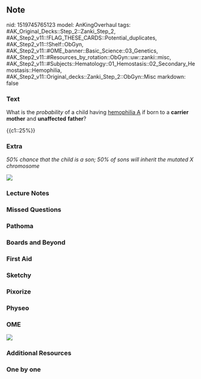 ## Note
nid: 1519745765123
model: AnKingOverhaul
tags: #AK_Original_Decks::Step_2::Zanki_Step_2, #AK_Step2_v11::!FLAG_THESE_CARDS::Potential_duplicates, #AK_Step2_v11::!Shelf::ObGyn, #AK_Step2_v11::#OME_banner::Basic_Science::03_Genetics, #AK_Step2_v11::#Resources_by_rotation::ObGyn::uw::zanki::misc, #AK_Step2_v11::#Subjects::Hematology::01_Hemostasis::02_Secondary_Hemostasis::Hemophilia, #AK_Step2_v11::Original_decks::Zanki_Step_2::ObGyn::Misc
markdown: false

### Text
What is the <i>probability</i> of a child having <u>hemophilia
A</u> if born to a <b>carrier mother</b> and <b>unaffected</b>
<b>father</b>?
<div>
  {{c1::25%}}
</div>

### Extra
<i>50% chance that the child is a son; 50% of sons will inherit the
mutated X chromosome</i>
<div>
  <i><img src="quik%20mafs.png"></i>
</div>

### Lecture Notes


### Missed Questions


### Pathoma


### Boards and Beyond


### First Aid


### Sketchy


### Pixorize


### Physeo


### OME
<div class="ome-widget">
  <a href="https://onlinemeded.org/spa/obgyn?ref=anki"><img src=
  "_OME_AnkiFlashcards_Topic_4.png"></a>
</div>

### Additional Resources


### One by one

